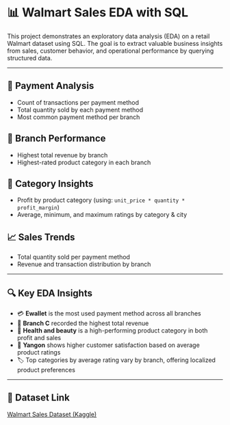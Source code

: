 # 📊 Walmart Sales EDA with SQL

This project demonstrates an exploratory data analysis (EDA) on a retail Walmart dataset using SQL. The goal is to extract valuable business insights from sales, customer behavior, and operational performance by querying structured data.

---

## 📂 Payment Analysis
- Count of transactions per payment method  
- Total quantity sold by each payment method  
- Most common payment method per branch  

## 🏬 Branch Performance
- Highest total revenue by branch  
- Highest-rated product category in each branch  

## 🧴 Category Insights
- Profit by product category (using: `unit_price * quantity * profit_margin`)  
- Average, minimum, and maximum ratings by category & city  

## 📈 Sales Trends
- Total quantity sold per payment method  
- Revenue and transaction distribution by branch  

---

## 🔍 Key EDA Insights

- 💳 **Ewallet** is the most used payment method across all branches  
- 🏬 **Branch C** recorded the highest total revenue  
- 🧴 **Health and beauty** is a high-performing product category in both profit and sales  
- 🌆 **Yangon** shows higher customer satisfaction based on average product ratings  
- 🏷️ Top categories by average rating vary by branch, offering localized product preferences  

---

## 🔗 Dataset Link
[Walmart Sales Dataset (Kaggle)](https://www.kaggle.com/datasets/najir0123/walmart-10k-sales-datasets/data)
